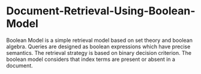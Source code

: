 # Document-Retrieval-Using-Boolean-Model
Boolean Model is a simple retrieval model based on set theory and boolean algebra. Queries are designed as boolean expressions which have precise semantics. The retrieval strategy is based on binary decision criterion. The boolean model considers that index terms are present or absent in a document.
